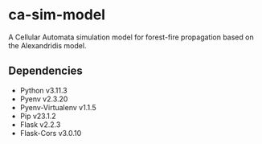 # ca-sim-model
A Cellular Automata simulation model for forest-fire propagation based on the Alexandridis model.

## Dependencies
- Python v3.11.3
- Pyenv v2.3.20
- Pyenv-Virtualenv v1.1.5
- Pip v23.1.2
- Flask v2.2.3
- Flask-Cors v3.0.10
